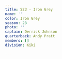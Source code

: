 ```yaml
---
title: S23 - Iron Grey
name: ''
color: Iron Grey
season: 23
photo: ''
captain: Derrick Johnson
quarterback: Andy Pratt
members: []
division: Kiki

---
```

